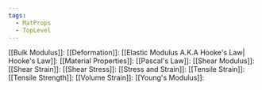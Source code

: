 ```yaml
---
tags:
  - MatProps
  - TopLevel
---
```

[[Bulk Modulus]]:
[[Deformation]]:
[[Elastic Modulus A.K.A Hooke's Law| Hooke's Law]]:
[[Material Properties]]:
[[Pascal's Law]]:
[[Shear Modulus]]:
[[Shear Strain]]:
[[Shear Stress]]:
[[Stress and Strain]]:
[[Tensile Strain]]:
[[Tensile Strength]]:
[[Volume Strain]]:
[[Young's Modulus]]:
